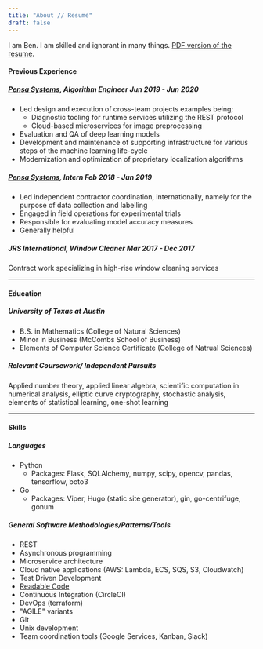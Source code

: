 ```yaml
---
title: "About // Resumé"
draft: false
---
```



I am Ben. I am skilled and ignorant in many things. [PDF version of the resume](../resume.pdf).

#### Previous Experience

##### [Pensa Systems](https://www.pensasystems.com/),    Algorithm Engineer    Jun 2019 - Jun 2020
- Led design and execution of cross-team projects examples being;
    - Diagnostic tooling for runtime services utilizing the REST protocol
    - Cloud-based microservices for image preprocessing
- Evaluation and QA of deep learning models
- Development and maintenance of supporting infrastructure for various steps of the machine learning life-cycle
- Modernization and optimization of proprietary localization algorithms

##### [Pensa Systems](https://www.pensasystems.com/),    Intern    Feb 2018 - Jun 2019
- Led independent contractor coordination, internationally, namely for the purpose of data collection and labelling
- Engaged in field operations for experimental trials
- Responsible for evaluating model accuracy measures
- Generally helpful

##### JRS International,    Window Cleaner    Mar 2017 - Dec 2017
Contract work specializing in high-rise window cleaning services

---

#### Education

##### University of Texas at Austin
- B.S. in Mathematics (College of Natural Sciences)
- Minor in Business (McCombs School of Business)
- Elements of Computer Science Certificate (College of Natrual Sciences)

##### Relevant Coursework/ Independent Pursuits
Applied number theory, applied linear algebra, scientific computation in numerical analysis, elliptic curve cryptography, stochastic analysis,
elements of statistical learning, one-shot learning

---

#### Skills

##### Languages
- Python
    - Packages: Flask, SQLAlchemy, numpy, scipy, opencv, pandas, tensorflow, boto3
- Go
    - Packages: Viper, Hugo (static site generator), gin, go-centrifuge, gonum

##### General Software Methodologies/Patterns/Tools
- REST
- Asynchronous programming
- Microservice architecture
- Cloud native applications (AWS: Lambda, ECS, SQS, S3, Cloudwatch)
- Test Driven Development
- [Readable Code](https://blog.pragmaticengineer.com/readable-code/)
- Continuous Integration (CircleCI)
- DevOps (terraform)
- "AGILE" variants
- Git
- Unix development
- Team coordination tools (Google Services, Kanban, Slack)

